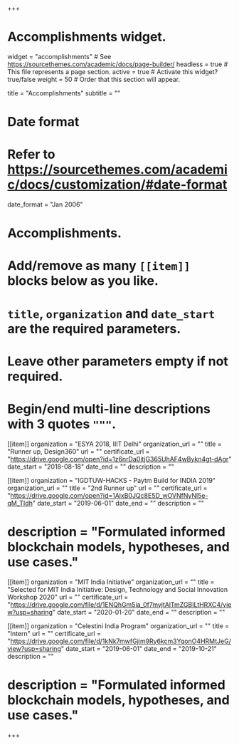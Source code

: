 +++
# Accomplishments widget.
widget = "accomplishments"  # See https://sourcethemes.com/academic/docs/page-builder/
headless = true  # This file represents a page section.
active = true  # Activate this widget? true/false
weight = 50  # Order that this section will appear.

title = "Accomplish&shy;ments"
subtitle = ""

# Date format
#   Refer to https://sourcethemes.com/academic/docs/customization/#date-format
date_format = "Jan 2006"

# Accomplishments.
#   Add/remove as many `[[item]]` blocks below as you like.
#   `title`, `organization` and `date_start` are the required parameters.
#   Leave other parameters empty if not required.
#   Begin/end multi-line descriptions with 3 quotes `"""`.

[[item]]
  organization = "ESYA 2018, IIIT Delhi"
  organization_url = ""
  title = "Runner up, Design360"
  url = ""
  certificate_url = "https://drive.google.com/open?id=1z6nrDa0itjG365UhAF4wBykn4gt-dAgr"
  date_start = "2018-08-18"
  date_end = ""
  description = ""

[[item]]
  organization = "IGDTUW-HACKS - Paytm Build for INDIA 2019"
  organization_url = ""
  title = "2nd Runner up"
  url = ""
  certificate_url = "https://drive.google.com/open?id=1AlxB0JQc8E5D_wOVNfNyNl5e-qM_TIdh"
  date_start = "2019-06-01"
  date_end = ""
  description = ""
 # description = "Formulated informed blockchain models, hypotheses, and use cases."
  
[[item]]
  organization = "MIT India Initiative"
  organization_url = ""
  title = "Selected for MIT India Initiative: Design, Technology and Social Innovation Workshop 2020"
  url = ""
  certificate_url = "https://drive.google.com/file/d/1ENQhGm5ia_0f7myjtAlTmZGBILtHRXC4/view?usp=sharing"
  date_start = "2020-01-20"
  date_end = ""
  description = ""

[[item]]
  organization = "Celestini India Program"
  organization_url = ""
  title = "Intern"
  url = ""
  certificate_url = "https://drive.google.com/file/d/1kNk7mwfGjim9Ry6kcm3YqonO4HRMtJeG/view?usp=sharing"
  date_start = "2019-06-01"
  date_end = "2019-10-21"
  description = ""
 # description = "Formulated informed blockchain models, hypotheses, and use cases."

+++
